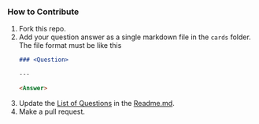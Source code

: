 ### How to Contribute

1. Fork this repo.
2. Add your question answer as a single markdown file in the `cards` folder. The file format must be like this
    ```markdown
    ### <Question>

    ---

    <Answer>
    ```
3. Update the [List of Questions](https://github.com/Koushikphy/ML-cards?tab=readme-ov-file#-list-of-questions) in the [Readme.md](Readme.md).
4. Make a pull request.